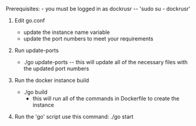 Prerequisites:
	- you must be logged in as dockrusr
		-- 'sudo su - dockrusr'
1. Edit go.conf
	- update the instance name variable
	- update the port numbers to meet your requirements

2. Run update-ports
	- ./go update-ports
		-- this will update all of the necessary files with the updated port numbers

3. Run the docker instance build
	- ./go build
		- this will run all of the commands in Dockerfile to create the instance

4. Run the 'go' script
	use this command: ./go start

